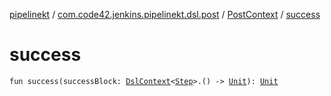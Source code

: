 [pipelinekt](../../index.md) / [com.code42.jenkins.pipelinekt.dsl.post](../index.md) / [PostContext](index.md) / [success](./success.md)

# success

`fun success(successBlock: `[`DslContext`](../../com.code42.jenkins.pipelinekt.dsl/-dsl-context/index.md)`<`[`Step`](../../com.code42.jenkins.pipelinekt.core.step/-step/index.md)`>.() -> `[`Unit`](https://kotlinlang.org/api/latest/jvm/stdlib/kotlin/-unit/index.html)`): `[`Unit`](https://kotlinlang.org/api/latest/jvm/stdlib/kotlin/-unit/index.html)